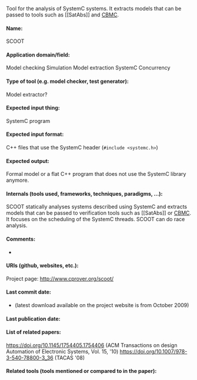 Tool for the analysis of SystemC systems. It extracts models that can be passed to tools such as [[SatAbs]] and [CBMC](Checkers/CBMC.md).

#### Name:
SCOOT

#### Application domain/field:
Model checking
Simulation
Model extraction
SystemC
Concurrency

#### Type of tool (e.g. model checker, test generator):
Model extractor?

#### Expected input thing:
SystemC program

#### Expected input format:
C++ files that use the SystemC header (`#include <systemc.h>`)

#### Expected output:
Formal model or a flat C++ program that does not use the SystemC library anymore.

#### Internals (tools used, frameworks, techniques, paradigms, ...):
SCOOT statically analyses systems described using SystemC and extracts models that can be passed to verification tools such as [[SatAbs]] or [CBMC](Checkers/CBMC.md). It focuses on the scheduling of the SystemC threads. SCOOT can do race analysis.

#### Comments:
-

#### URIs (github, websites, etc.):
Project page: http://www.cprover.org/scoot/

#### Last commit date:
- (latest download available on the project website is from October 2009)

#### Last publication date:

#### List of related papers:
https://doi.org/10.1145/1754405.1754406 (ACM Transactions on design Automation of Electronic Systems, Vol. 15, '10)
https://doi.org/10.1007/978-3-540-78800-3_36 (TACAS '08)

#### Related tools (tools mentioned or compared to in the paper):
